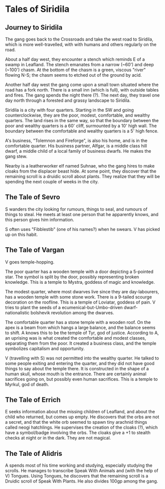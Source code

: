 # Tales of Siridila

## Journey to Siridila

The gang goes back to the Crossroads and take the west road to Siridila,
which is more well-travelled, with with humans and others regularly on the road.

About a half day west, they encounter a stench which reminds E of a swamp in Leafland.
The stench emanates from a narrow (~60') and deep (~100') chasm.
At the bottom of the chasm is a green, viscous "river" flowing N-S;
the chasm seems to etched out of the ground by acid.

Another half day west the gang come upon a small town situated where the road has a fork north.
There is a small inn (which is full), with outside tables and fires.
The gang spends the night there (?).
The next day, they travel one day north through a forested and grassy landscape to Siridila.

Siridila is a city with four quarters.
Starting in the SW and going counterclockwise, they are the poor, modest, comfortable, and wealthy quarters.
The land rises in the same way, so that the boundary between the poor and wealthy quarters is a 60' cliff,
surmounted by a 10' high wall.
The boundary between the comfortable and wealthy quarters is a 5' high fence.

A's business, "Tolemnon and Fireforge", is also his home, and is in the comfortable quarter.
His business partner, Alfgar, is a middle class hill dwarf, a middle child of a local family of business dwarfs.
He makes the gang stew.

Nearby is a leatherworker elf named Suhnae, who the gang hires to make cloaks from the displacer beast hide.
At some point, they discover that the remaining scroll is a druidic scroll about plants.
They realize that they will be spending the next couple of weeks in the city.

## The Tale of Sevro

S wanders the city looking for rumours, things to seal, and rumours of things to steal.
He meets at least one person that he apparently knows, 
and this person gives him information.

S often uses "Fibblestib" (one of his names?) when he swears.
V has picked up on this habit.

## The Tale of Vargan

V goes temple-hopping.

The poor quarter has a wooden temple with a door depicting a 5-pointed star.
The symbol is split by the door, possibly representing broken knowledge.
This is a temple to Mystra, goddess of magic and knowledge.

The modest quarter, where most dwarves live since they are day-labourers, 
has a wooden temple with some stone work.
There is a 9-tailed scourge decoration on the roofline.
This is a temple of Loviatar, goddess of pain.
V tries to plant the seeds of a ecumenical-but-Umbo-driven dwarf-nationalistic bolshevik revolution among the dwarves.

The comfortable quarter has a stone temple with a wooden roof.
On the apex is a beam from which hangs a large balance, and the balance seems to shift.
A knows this to be the temple of Tyr, god of justice.
According to A, an uprising was is what created the comfortable and modest classes, separating them from the poor.
It created a business class, and the temple symbolizes capitalism and opportunity.

V (travelling with S) was not permitted into the wealthy quarter.
He talked to some people exiting and entering the quarter, and they did not have good things to say about the temple there.
It is constructed in the shape of a human skull, whose mouth is the entrance.
There are certainly animal sacrifices going on, 
but possibly even human sacrifices.
This is a temple to Myrkul, god of death.

## The Tale of Errich

E seeks information about the missing children of Leafland, 
and about the child who returned, but comes up empty.
He discovers that the orbs are not a secret,
and that the white orb seemed to spawn tiny arachnid things called neogi hatchlings.
He supervises the creation of the cloaks (?), which have a symbol/badge involving the orbs.
The cloaks give a +1 to stealth checks at night or in the dark.
They are not magical.

## The Tale of Alidris

A spends most of his time working and studying, especially studying the scrolls.
He manages to transcribe Speak With Animals and (with the help of V) Tongues.
Using Tongues, he discovers that the remaining scroll is a Druidic scroll of Speak With Plants.
He also divides 100gp among the gang.
